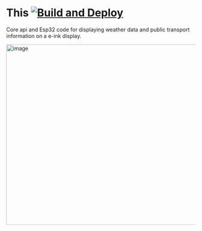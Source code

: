 # This [![Build and Deploy](https://github.com/Myxelium/HomeScreen/actions/workflows/build.yml/badge.svg)](https://github.com/Myxelium/HomeScreen/actions/workflows/build.yml)
Core api and Esp32 code for displaying weather data and public transport information on a e-ink display.

<img width="800" height="480" alt="image" src="https://github.com/user-attachments/assets/ef5af0c6-ea3a-494d-b2af-3de6e70b3e6a" />
